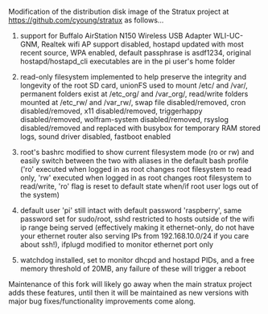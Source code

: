 Modification of the distribution disk image of the Stratux project at https://github.com/cyoung/stratux as follows...

1) support for Buffalo AirStation N150 Wireless USB Adapter WLI-UC-GNM, Realtek wifi AP support disabled, hostapd updated with most recent source, WPA enabled, default passphrase is asdf1234, original hostapd/hostapd_cli executables are in the pi user's home folder

2) read-only filesystem implemented to help preserve the integrity and longevity of the root SD card, unionFS used to mount /etc/ and /var/, permanent folders exist at /etc_org/ and /var_org/, read/write folders mounted at /etc_rw/ and /var_rw/, swap file disabled/removed, cron disabled/removed, x11 disabled/removed, triggerhappy disabled/removed, wolfram-system disabled/removed, rsyslog disabled/removed and replaced with busybox for temporary RAM stored logs, sound driver disabled, fastboot enabled

3) root's bashrc modified to show current filesystem mode (ro or rw) and easily switch between the two with aliases in the default bash profile ('ro' executed when logged in as root changes root filesystem to read only, 'rw' executed when logged in as root changes root filesystem to read/write, 'ro' flag is reset to default state when/if root user logs out of the system)

4) default user 'pi' still intact with default password 'raspberry', same password set for sudo/root, sshd restricted to hosts outside of the wifi ip range being served (effectively making it ethernet-only, do not have your ethernet router also serving IPs from 192.168.10.0/24 if you care about ssh!), ifplugd modified to monitor ethernet port only

5) watchdog installed, set to monitor dhcpd and hostapd PIDs, and a free memory threshold of 20MB, any failure of these will trigger a reboot

Maintenance of this fork will likely go away when the main stratux project adds these features, until then it will be maintained as new versions with major bug fixes/functionality improvements come along.
